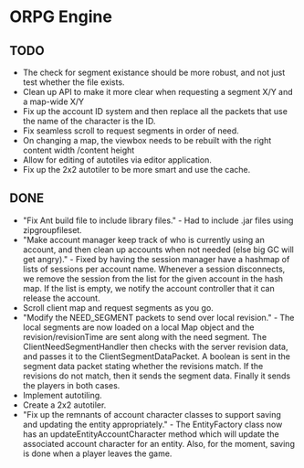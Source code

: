 # ORPG Engine

## TODO
- The check for segment existance should be more robust, and not just test whether the file exists.
- Clean up API to make it more clear when requesting a segment X/Y and a map-wide X/Y
- Fix up the account ID system and then replace all the packets that use the name of the character is the ID.
- Fix seamless scroll to request segments in order of need.
- On changing a map, the viewbox needs to be rebuilt with the right content width /content height
- Allow for editing of autotiles via editor application. 
- Fix up the 2x2 autotiler to be more smart and use the cache.

## DONE

- "Fix Ant build file to include library files." - Had to include .jar files using zipgroupfileset.
- "Make account manager keep track of who is currently using an account, and then clean up accounts when not needed (else big GC will get angry)." - Fixed by having the session manager have a hashmap of lists of sessions per account name. Whenever a session disconnects, we remove the session from the list for the given account in the hash map. If the list is empty, we notify the account controller that it can release the account.
- Scroll client map and request segments as you go.
- "Modify the NEED_SEGMENT packets to send over local revision." - The local segments are now loaded on a local Map object and the revision/revisionTime are sent along with the need segment. The ClientNeedSegmentHandler then checks with the server revision data, and passes it to the ClientSegmentDataPacket. A boolean is sent in the segment data packet stating whether the revisions match. If the revisions do not match, then it sends the segment data. Finally it sends the players in both cases.
- Implement autotiling.
- Create a 2x2 autotiler.
- "Fix up the remnants of account character classes to support saving and updating the entity appropriately." - The EntityFactory class now has an updateEntityAccountCharacter method which will update the associated account character for an entity. Also, for the moment, saving is done when a player leaves the game.